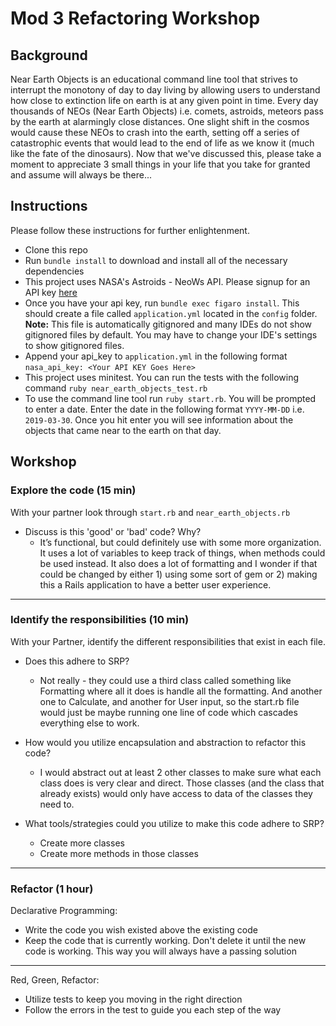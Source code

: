 # Mod 3 Refactoring Workshop

## Background

Near Earth Objects is an educational command line tool that strives to interrupt the monotony of day to day living by allowing users to understand how close to extinction life on earth is at any given point in time. Every day thousands of NEOs (Near Earth Objects) i.e. comets, astroids, meteors pass by the earth at alarmingly close distances. One slight shift in the cosmos would cause these NEOs to crash into the earth, setting off a series of catastrophic events that would lead to the end of life as we know it (much like the fate of the dinosaurs). Now that we've discussed this, please take a moment to appreciate 3 small things in your life that you take for granted and assume will always be there...

## Instructions

Please follow these instructions for further enlightenment.

- Clone this repo
- Run `bundle install` to download and install all of the necessary dependencies
- This project uses NASA's Astroids - NeoWs API. Please signup for an API key [here](https://api.nasa.gov/)
- Once you have your api key, run `bundle exec figaro install`. This should create a file called `application.yml` located in the `config` folder. **Note:** This file is automatically gitignored and many IDEs do not show gitignored files by default. You may have to change your IDE's settings to show gitignored files.
- Append your api_key to `application.yml` in the following format `nasa_api_key: <Your API KEY Goes Here>`
- This project uses minitest. You can run the tests with the following command `ruby near_earth_objects_test.rb`
- To use the command line tool run `ruby start.rb`. You will be prompted to enter a date. Enter the date in the following format `YYYY-MM-DD` i.e. `2019-03-30`. Once you hit enter you will see information about the objects that came near to the earth on that day.

## Workshop

### Explore the code (15 min)

With your partner look through `start.rb` and `near_earth_objects.rb`

- Discuss is this 'good' or 'bad' code? Why?
  - It’s functional, but could definitely use with some more organization. It uses a lot of variables to keep track of things, when methods could be used instead. It also does a lot of formatting and I wonder if that could be changed by either 1) using some sort of gem or 2) making this a Rails application to have a better user experience.


---

### Identify the responsibilities (10 min)

With your Partner, identify the different responsibilities that exist in each file.

- Does this adhere to SRP?
  - Not really - they could use a third class called something like Formatting where all it does is handle all the formatting. And another one to Calculate, and another for User input, so the start.rb file would just be maybe running one line of code which cascades everything else to work.


- How would you utilize encapsulation and abstraction to refactor this code?
  - I would abstract out at least 2 other classes to make sure what each class does is very clear and direct. Those classes (and the class that already exists) would only have access to data of the classes they need to.


- What tools/strategies could you utilize to make this code adhere to SRP?
  - Create more classes
  - Create more methods in those classes


---

### Refactor (1 hour)

Declarative Programming:
- Write the code you wish existed above the existing code
- Keep the code that is currently working. Don't delete it until the new code is working. This way you will always have a passing solution

---

Red, Green, Refactor:
- Utilize tests to keep you moving in the right direction
- Follow the errors in the test to guide you each step of the way
